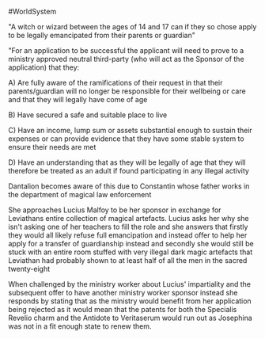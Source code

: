 #WorldSystem  

"A witch or wizard between the ages of 14 and 17 can if they so chose apply to be legally emancipated from their parents or guardian"


"For an application to be successful the applicant will need to prove to a ministry approved neutral third-party (who will act as the Sponsor of the application) that they:

A) Are fully aware of the ramifications of their request in that their parents/guardian will no longer be responsible for their wellbeing or care and that they will legally have come of age

B) Have secured a safe and suitable place to live

C) Have an income, lump sum or assets substantial enough to sustain their expenses or can provide evidence that they have some stable system to ensure their needs are met

D) Have an understanding that as they will be legally of age that they will therefore be treated as an adult if found participating in any illegal activity 


Dantalion becomes aware of this due to Constantin whose father works in the department of magical law enforcement

She approaches Lucius Malfoy to be her sponsor in exchange for Leviathans entire collection of magical artefacts. Lucius asks her why she isn't asking one of her teachers to fill the role and she answers that firstly they would all likely refuse full emancipation and instead offer to help her apply for a transfer of guardianship instead and secondly she would still be stuck with an entire room stuffed with very illegal dark magic artefacts that Leviathan had probably shown to at least half of all the men in the sacred twenty-eight

When challenged by the ministry worker about Lucius' impartiality and the subsequent offer to have another ministry worker sponsor instead she responds by stating that as the ministry would benefit from her application being rejected as it would mean that the patents for both the Specialis Revelio charm and the Antidote to Veritaserum would run out as Josephina was not in a fit enough state to renew them.